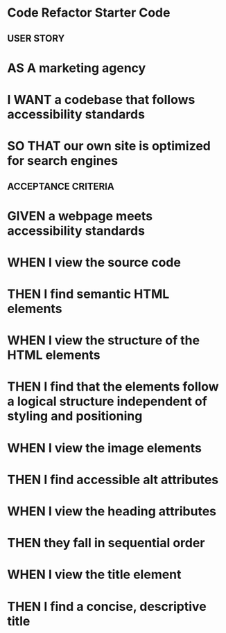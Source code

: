 # Code Refactor Starter Code

## USER STORY
# AS A marketing agency
# I WANT a codebase that follows accessibility standards
# SO THAT our own site is optimized for search engines

## ACCEPTANCE CRITERIA
# GIVEN a webpage meets accessibility standards
# WHEN I view the source code
# THEN I find semantic HTML elements
# WHEN I view the structure of the HTML elements
# THEN I find that the elements follow a logical structure independent of styling and positioning
# WHEN I view the image elements
# THEN I find accessible alt attributes
# WHEN I view the heading attributes
# THEN they fall in sequential order
# WHEN I view the title element
# THEN I find a concise, descriptive title